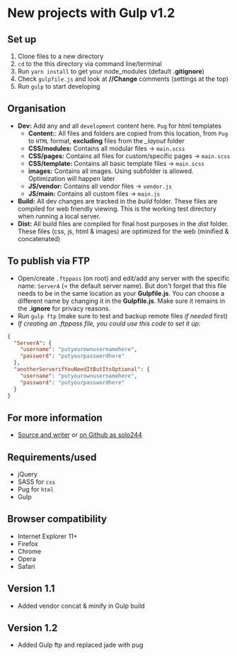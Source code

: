 # New projects with Gulp v1.2

## Set up
1. Clone files to a new directory
2. `cd` to the this directory via command line/terminal
3. Run `yarn install` to get your node_modules (default **.gitignore**)
4. Check `gulpfile.js` and look at **//Change** comments (settings at the top)
5. Run `gulp` to start developing

## Organisation
- **Dev:** Add any and all `development` content here. `Pug` for html templates
  - **Content:**: All files and folders are copied from this location, from `Pug` to `HTML` format, **excluding** files from the  *_layout* folder
  - **CSS/modules:** Contains all modular files -> `main.scss`
  - **CSS/pages:** Contains all files for custom/specific pages -> `main.scss`
  - **CSS/template:** Contains all basic template files -> `main.scss`
  - **images:** Contains all images. Using subfolder is allowed. Optimization will happen later
  - **JS/vendor:** Contains all vendor files -> `vendor.js`
  - **JS/main:** Contains all custom files -> `main.js`
- **Build:** All dev changes are tracked in the *build* folder. These files are compiled for web friendly viewing. This is the working test directory when running a local server.
- **Dist:** All build files are compiled for final host purposes in the *dist* folder. These files (css, js, html & images) are optimized for the web (minified & concatenated)

## To publish via FTP
- Open/create `.ftppass` (on root) and edit/add any server with the specific name: `ServerA` (= the default server name). But don't forget that this file needs to be in the same location as your **Gulpfile.js**. You can choose a different name by changing it in the **Gulpfile.js**. Make sure it remains in the **.ignore** for privacy reasons.
- Run `gulp ftp` (make sure to test and backup remote files _if needed_ first)
- _If creating an .ftppass file, you could use this code to set it up:_
```json
{
  "ServerA": {
    "username": "putyourownusernamehere",
    "password": "putyourpasswordhere"
  },
  "anotherServerifYouNeedItButItsOptional": {
    "username": "putyourownusernamehere",
    "password": "putyourpasswordhere"
  }
}
```

## For more information
- [Source and writer](http://kenvandamme.be/) or [on Github as solo244](https://github.com/solo244)

## Requirements/used
- jQuery
- SASS for `css`
- Pug for `html`
- Gulp

## Browser compatibility
- Internet Explorer 11+
- Firefox
- Chrome
- Opera
- Safari

## Version 1.1
- Added vendor concat & minify in Gulp build

## Version 1.2
- Added Gulp ftp and replaced jade with pug
